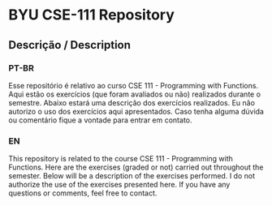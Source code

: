 # BYU CSE-111 Repository

## Descrição / Description
### PT-BR
Esse repositório é relativo ao curso CSE 111 - Programming with Functions. Aqui estão os exercícios (que foram avaliados ou não) realizados durante o semestre. Abaixo estará
uma descrição dos exercícios realizados. Eu não autorizo o uso dos exercícios aqui apresentados. Caso tenha alguma dúvida ou comentário fique a vontade para entrar em 
contato.
### EN
This repository is related to the course CSE 111 - Programming with Functions. Here are the exercises (graded or not) carried out throughout the semester. Below will be
a description of the exercises performed. I do not authorize the use of the exercises presented here. If you have any questions or comments, feel free to contact.

